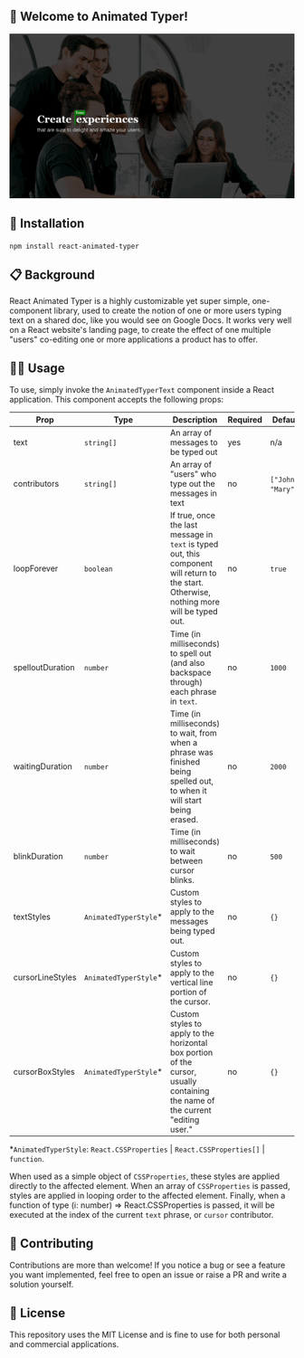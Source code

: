 ## 🎉 Welcome to Animated Typer!

![demo gif](https://github.com/tclare/react-animated-typing/blob/main/public/demo.gif)

## 🔨 Installation

`npm install react-animated-typer`

## 📋 Background

React Animated Typer is a highly customizable yet super simple, one-component
library, used to create the notion of one or more users typing text on a shared doc, like you would see on Google Docs. It works very well on a React website's landing page, to create the effect of one multiple "users" co-editing one or more
applications a product has to offer.

## 🧑‍💻 Usage

To use, simply invoke the `AnimatedTyperText` component inside a 
React application. This component accepts the following props:


| Prop      | Type | Description | Required | Default
| ----------- | ----------- | ----- | -------- | --------
| text      | `string[]`       | An array of messages to be typed out | yes | n/a
| contributors   | `string[]`  | An array of "users" who type out the messages in text | no | `["John", "Mary"]`
| loopForever | `boolean` | If true, once the last message in `text` is typed out, this component will return to the start. Otherwise, nothing more will be typed out. | no | `true`
| spelloutDuration | `number` | Time (in milliseconds) to spell out (and also backspace through) each phrase in `text`. | no | `1000`
| waitingDuration | `number` | Time (in milliseconds) to wait, from when a phrase was finished being spelled out, to when it will start being erased. | no | `2000`
| blinkDuration | `number` | Time (in milliseconds) to wait between cursor blinks. | no | `500`
| textStyles | `AnimatedTyperStyle`* | Custom styles to apply to the messages being typed out. | no | `{}`
| cursorLineStyles | `AnimatedTyperStyle`* | Custom styles to apply to the vertical line portion of the cursor. | no | `{}`
| cursorBoxStyles | `AnimatedTyperStyle`* | Custom styles to apply to the horizontal box portion of the cursor, usually containing the name of the current "editing user." | no | `{}`

*`AnimatedTyperStyle`: `React.CSSProperties` | `React.CSSProperties[]` | `function`. <br>

When used as a simple object of `CSSProperties`, these styles are applied directly to the affected element. When an array of `CSSProperties` is passed, styles are applied in looping order to the affected element. Finally, when a function of type (i: number) => React.CSSProperties is passed, it will be executed at the index of the current `text` phrase, or `cursor` contributor.

## 🤝 Contributing

Contributions are more than welcome! If you notice a bug or see a feature
you want implemented, feel free to open an issue or raise a PR and
write a solution yourself. 

## 📜 License

This repository uses the MIT License and is fine to use for both personal
and commercial applications.
